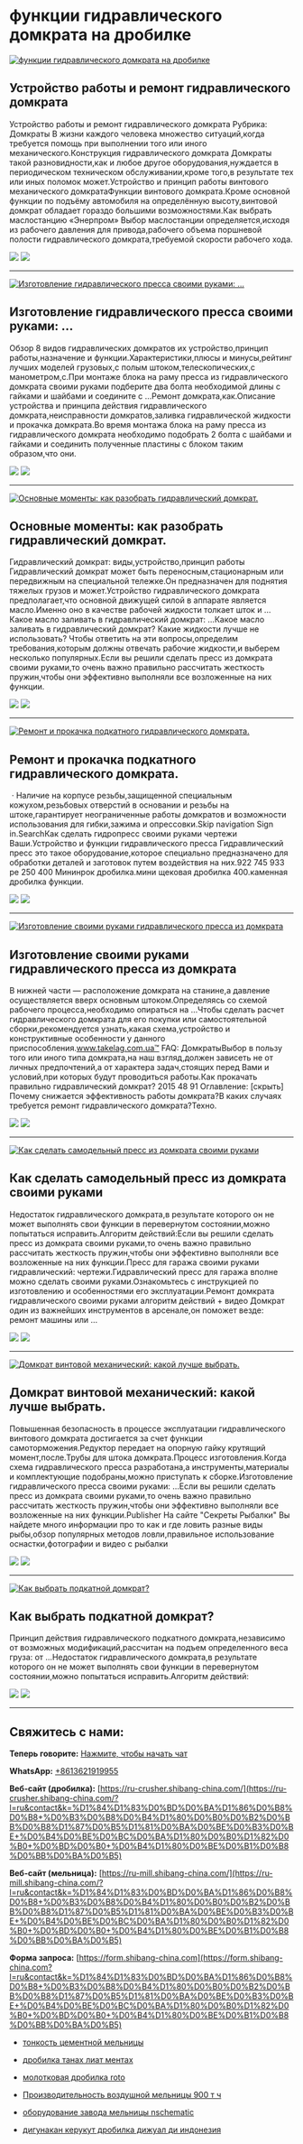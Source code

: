 # функции гидравлического домкрата на дробилке

<a href="https://swt.shibang-china.com/?l=ru&img&k=%D1%84%D1%83%D0%BD%D0%BA%D1%86%D0%B8%D0%B8+%D0%B3%D0%B8%D0%B4%D1%80%D0%B0%D0%B2%D0%BB%D0%B8%D1%87%D0%B5%D1%81%D0%BA%D0%BE%D0%B3%D0%BE+%D0%B4%D0%BE%D0%BC%D0%BA%D1%80%D0%B0%D1%82%D0%B0+%D0%BD%D0%B0+%D0%B4%D1%80%D0%BE%D0%B1%D0%B8%D0%BB%D0%BA%D0%B5" target="_blank">![функции гидравлического домкрата на дробилке](http://static.shibang-china.com/all-800x300/592.jpg)</a>

## Устройство работы и ремонт гидравлического домкрата
Устройство работы и ремонт гидравлического домкрата Рубрика: Домкраты В жизни каждого человека множество ситуаций,когда требуется помощь при выполнении того или иного механического.Конструкция гидравлического домкрата Домкраты такой разновидности,как и любое другое оборудования,нуждается в периодическом техническом обслуживании,кроме того,в результате тех или иных поломок может.Устройство и принцип работы винтового механического домкратаФункции винтового домкрата.Кроме основной функции по подъёму автомобиля на определённую высоту,винтовой домкрат обладает гораздо большими возможностями.Как выбрать маслостанцию &#171;Энерпром&#187; Выбор маслостанции определяется,исходя из рабочего давления для привода,рабочего объема поршневой полости гидравлического домкрата,требуемой скорости рабочего хода.


<a href="https://whatsapp.shibangsoft.com/WhatsApp.php" target="_blank" title="WhatsApp">![](http://static.shibang-china.com/icon/whatsapp.png)</a> <a href="https://swt.shibang-china.com/?l=ru&icon&k=%D1%84%D1%83%D0%BD%D0%BA%D1%86%D0%B8%D0%B8+%D0%B3%D0%B8%D0%B4%D1%80%D0%B0%D0%B2%D0%BB%D0%B8%D1%87%D0%B5%D1%81%D0%BA%D0%BE%D0%B3%D0%BE+%D0%B4%D0%BE%D0%BC%D0%BA%D1%80%D0%B0%D1%82%D0%B0+%D0%BD%D0%B0+%D0%B4%D1%80%D0%BE%D0%B1%D0%B8%D0%BB%D0%BA%D0%B5" target="_blank">![](http://static.shibang-china.com/icon/chat-ru.png)</a>

---

<a href="https://swt.shibang-china.com/?l=ru&img&k=%D1%84%D1%83%D0%BD%D0%BA%D1%86%D0%B8%D0%B8+%D0%B3%D0%B8%D0%B4%D1%80%D0%B0%D0%B2%D0%BB%D0%B8%D1%87%D0%B5%D1%81%D0%BA%D0%BE%D0%B3%D0%BE+%D0%B4%D0%BE%D0%BC%D0%BA%D1%80%D0%B0%D1%82%D0%B0+%D0%BD%D0%B0+%D0%B4%D1%80%D0%BE%D0%B1%D0%B8%D0%BB%D0%BA%D0%B5" target="_blank">![Изготовление гидравлического пресса своими руками: …](http://static.shibang-china.com/all-800x300/1081.jpg)</a>

## Изготовление гидравлического пресса своими руками: …
Обзор 8 видов гидравлических домкратов их устройство,принцип работы,назначение и функции.Характеристики,плюсы и минусы,рейтинг лучших моделей грузовых,с полым штоком,телескопических,с манометром,с.При монтаже блока на раму пресса из гидравлического домкрата своими руками подберите два болта необходимой длины с гайками и шайбами и соедините с …Ремонт домкрата,как.Описание устройства и принципа действия гидравлического домкрата,неисправности домкратов,заливка гидравлической жидкости и прокачка домкрата.Во время монтажа блока на раму пресса из гидравлического домкрата необходимо подобрать 2 болта с шайбами и гайками и соединить полученные пластины с блоком таким образом,что они.


<a href="https://whatsapp.shibangsoft.com/WhatsApp.php" target="_blank" title="WhatsApp">![](http://static.shibang-china.com/icon/whatsapp.png)</a> <a href="https://swt.shibang-china.com/?l=ru&icon&k=%D1%84%D1%83%D0%BD%D0%BA%D1%86%D0%B8%D0%B8+%D0%B3%D0%B8%D0%B4%D1%80%D0%B0%D0%B2%D0%BB%D0%B8%D1%87%D0%B5%D1%81%D0%BA%D0%BE%D0%B3%D0%BE+%D0%B4%D0%BE%D0%BC%D0%BA%D1%80%D0%B0%D1%82%D0%B0+%D0%BD%D0%B0+%D0%B4%D1%80%D0%BE%D0%B1%D0%B8%D0%BB%D0%BA%D0%B5" target="_blank">![](http://static.shibang-china.com/icon/chat-ru.png)</a>

---

<a href="https://swt.shibang-china.com/?l=ru&img&k=%D1%84%D1%83%D0%BD%D0%BA%D1%86%D0%B8%D0%B8+%D0%B3%D0%B8%D0%B4%D1%80%D0%B0%D0%B2%D0%BB%D0%B8%D1%87%D0%B5%D1%81%D0%BA%D0%BE%D0%B3%D0%BE+%D0%B4%D0%BE%D0%BC%D0%BA%D1%80%D0%B0%D1%82%D0%B0+%D0%BD%D0%B0+%D0%B4%D1%80%D0%BE%D0%B1%D0%B8%D0%BB%D0%BA%D0%B5" target="_blank">![Основные моменты: как разобрать гидравлический домкрат.](http://static.shibang-china.com/all-800x300/1186.jpg)</a>

## Основные моменты: как разобрать гидравлический домкрат.
Гидравлический домкрат: виды,устройство,принцип работы Гидравлический домкрат может быть переносным,стационарным или передвижным на специальной тележке.Он предназначен для поднятия тяжелых грузов и может.Устройство гидравлического домкрата предполагает,что основной движущей силой в аппарате является масло.Именно оно в качестве рабочей жидкости толкает шток и …Какое масло заливать в гидравлический домкрат: …Какое масло заливать в гидравлический домкрат? Какие жидкости лучше не использовать? Чтобы ответить на эти вопросы,определим требования,которым должны отвечать рабочие жидкости,и выберем несколько популярных.Если вы решили сделать пресс из домкрата своими руками,то очень важно правильно рассчитать жесткость пружин,чтобы они эффективно выполняли все возложенные на них функции.


<a href="https://whatsapp.shibangsoft.com/WhatsApp.php" target="_blank" title="WhatsApp">![](http://static.shibang-china.com/icon/whatsapp.png)</a> <a href="https://swt.shibang-china.com/?l=ru&icon&k=%D1%84%D1%83%D0%BD%D0%BA%D1%86%D0%B8%D0%B8+%D0%B3%D0%B8%D0%B4%D1%80%D0%B0%D0%B2%D0%BB%D0%B8%D1%87%D0%B5%D1%81%D0%BA%D0%BE%D0%B3%D0%BE+%D0%B4%D0%BE%D0%BC%D0%BA%D1%80%D0%B0%D1%82%D0%B0+%D0%BD%D0%B0+%D0%B4%D1%80%D0%BE%D0%B1%D0%B8%D0%BB%D0%BA%D0%B5" target="_blank">![](http://static.shibang-china.com/icon/chat-ru.png)</a>

---

<a href="https://swt.shibang-china.com/?l=ru&img&k=%D1%84%D1%83%D0%BD%D0%BA%D1%86%D0%B8%D0%B8+%D0%B3%D0%B8%D0%B4%D1%80%D0%B0%D0%B2%D0%BB%D0%B8%D1%87%D0%B5%D1%81%D0%BA%D0%BE%D0%B3%D0%BE+%D0%B4%D0%BE%D0%BC%D0%BA%D1%80%D0%B0%D1%82%D0%B0+%D0%BD%D0%B0+%D0%B4%D1%80%D0%BE%D0%B1%D0%B8%D0%BB%D0%BA%D0%B5" target="_blank">![Ремонт и прокачка подкатного гидравлического домкрата.](http://static.shibang-china.com/all-800x300/690.jpg)</a>

## Ремонт и прокачка подкатного гидравлического домкрата.
&nbsp;&#0183;&#32;Наличие на корпусе резьбы,защищенной специальным кожухом,резьбовых отверстий в основании и резьбы на штоке,гарантирует неограниченные работы домкратов и возможности использования для гибки,зажима и опрессовки.Skip navigation Sign in.SearchКак сделать гидропресс своими руками чертежи Ваши.Устройство и функции гидравлического пресса Гидравлический пресс это такое оборудование,которое специально предназначено для обработки деталей и заготовок путем воздействия на них.922 745 933 pe 250 400 Мининрок дробилка.мини щековая дробилка 400.каменная дробилка функции.


<a href="https://whatsapp.shibangsoft.com/WhatsApp.php" target="_blank" title="WhatsApp">![](http://static.shibang-china.com/icon/whatsapp.png)</a> <a href="https://swt.shibang-china.com/?l=ru&icon&k=%D1%84%D1%83%D0%BD%D0%BA%D1%86%D0%B8%D0%B8+%D0%B3%D0%B8%D0%B4%D1%80%D0%B0%D0%B2%D0%BB%D0%B8%D1%87%D0%B5%D1%81%D0%BA%D0%BE%D0%B3%D0%BE+%D0%B4%D0%BE%D0%BC%D0%BA%D1%80%D0%B0%D1%82%D0%B0+%D0%BD%D0%B0+%D0%B4%D1%80%D0%BE%D0%B1%D0%B8%D0%BB%D0%BA%D0%B5" target="_blank">![](http://static.shibang-china.com/icon/chat-ru.png)</a>

---

<a href="https://swt.shibang-china.com/?l=ru&img&k=%D1%84%D1%83%D0%BD%D0%BA%D1%86%D0%B8%D0%B8+%D0%B3%D0%B8%D0%B4%D1%80%D0%B0%D0%B2%D0%BB%D0%B8%D1%87%D0%B5%D1%81%D0%BA%D0%BE%D0%B3%D0%BE+%D0%B4%D0%BE%D0%BC%D0%BA%D1%80%D0%B0%D1%82%D0%B0+%D0%BD%D0%B0+%D0%B4%D1%80%D0%BE%D0%B1%D0%B8%D0%BB%D0%BA%D0%B5" target="_blank">![Изготовление своими руками гидравлического пресса из домкрата](http://static.shibang-china.com/all-800x300/1030.jpg)</a>

## Изготовление своими руками гидравлического пресса из домкрата
В нижней части — расположение домкрата на станине,а давление осуществляется вверх основным штоком.Определяясь со схемой рабочего процесса,необходимо опираться на …Чтобы сделать расчет гидравлического домкрата для его покупки или самостоятельной сборки,рекомендуется узнать,какая схема,устройство и конструктивные особенности у данного приспособления.www.takelag.com.ua™ FAQ: ДомкратыВыбор в пользу того или иного типа домкрата,на наш взгляд,должен зависеть не от личных предпочтений,а от характера задач,стоящих перед Вами и условий,при которых будут проводиться работы.Как прокачать правильно гидравлический домкрат? 2015 48 91 Оглавление: [скрыть] Почему снижается эффективность работы домкрата?В каких случаях требуется ремонт гидравлического домкрата?Техно.


<a href="https://whatsapp.shibangsoft.com/WhatsApp.php" target="_blank" title="WhatsApp">![](http://static.shibang-china.com/icon/whatsapp.png)</a> <a href="https://swt.shibang-china.com/?l=ru&icon&k=%D1%84%D1%83%D0%BD%D0%BA%D1%86%D0%B8%D0%B8+%D0%B3%D0%B8%D0%B4%D1%80%D0%B0%D0%B2%D0%BB%D0%B8%D1%87%D0%B5%D1%81%D0%BA%D0%BE%D0%B3%D0%BE+%D0%B4%D0%BE%D0%BC%D0%BA%D1%80%D0%B0%D1%82%D0%B0+%D0%BD%D0%B0+%D0%B4%D1%80%D0%BE%D0%B1%D0%B8%D0%BB%D0%BA%D0%B5" target="_blank">![](http://static.shibang-china.com/icon/chat-ru.png)</a>

---

<a href="https://swt.shibang-china.com/?l=ru&img&k=%D1%84%D1%83%D0%BD%D0%BA%D1%86%D0%B8%D0%B8+%D0%B3%D0%B8%D0%B4%D1%80%D0%B0%D0%B2%D0%BB%D0%B8%D1%87%D0%B5%D1%81%D0%BA%D0%BE%D0%B3%D0%BE+%D0%B4%D0%BE%D0%BC%D0%BA%D1%80%D0%B0%D1%82%D0%B0+%D0%BD%D0%B0+%D0%B4%D1%80%D0%BE%D0%B1%D0%B8%D0%BB%D0%BA%D0%B5" target="_blank">![Как сделать самодельный пресс из домкрата своими руками](http://static.shibang-china.com/all-800x300/639.jpg)</a>

## Как сделать самодельный пресс из домкрата своими руками
Недостаток гидравлического домкрата,в результате которого он не может выполнять свои функции в перевернутом состоянии,можно попытаться исправить.Алгоритм действий:Если вы решили сделать пресс из домкрата своими руками,то очень важно правильно рассчитать жесткость пружин,чтобы они эффективно выполняли все возложенные на них функции.Пресс для гаража своими руками гидравлический: чертежи.Гидравлический пресс для гаража вполне можно сделать своими руками.Ознакомьтесь с инструкцией по изготовлению и особенностями его эксплуатации.Ремонт домкрата гидравлического своими руками алгоритм действий + видео Домкрат один из важнейших инструментов в арсенале,он поможет везде: ремонт машины или …


<a href="https://whatsapp.shibangsoft.com/WhatsApp.php" target="_blank" title="WhatsApp">![](http://static.shibang-china.com/icon/whatsapp.png)</a> <a href="https://swt.shibang-china.com/?l=ru&icon&k=%D1%84%D1%83%D0%BD%D0%BA%D1%86%D0%B8%D0%B8+%D0%B3%D0%B8%D0%B4%D1%80%D0%B0%D0%B2%D0%BB%D0%B8%D1%87%D0%B5%D1%81%D0%BA%D0%BE%D0%B3%D0%BE+%D0%B4%D0%BE%D0%BC%D0%BA%D1%80%D0%B0%D1%82%D0%B0+%D0%BD%D0%B0+%D0%B4%D1%80%D0%BE%D0%B1%D0%B8%D0%BB%D0%BA%D0%B5" target="_blank">![](http://static.shibang-china.com/icon/chat-ru.png)</a>

---

<a href="https://swt.shibang-china.com/?l=ru&img&k=%D1%84%D1%83%D0%BD%D0%BA%D1%86%D0%B8%D0%B8+%D0%B3%D0%B8%D0%B4%D1%80%D0%B0%D0%B2%D0%BB%D0%B8%D1%87%D0%B5%D1%81%D0%BA%D0%BE%D0%B3%D0%BE+%D0%B4%D0%BE%D0%BC%D0%BA%D1%80%D0%B0%D1%82%D0%B0+%D0%BD%D0%B0+%D0%B4%D1%80%D0%BE%D0%B1%D0%B8%D0%BB%D0%BA%D0%B5" target="_blank">![Домкрат винтовой механический: какой лучше выбрать.](http://static.shibang-china.com/all-800x300/1014.jpg)</a>

## Домкрат винтовой механический: какой лучше выбрать.
Повышенная безопасность в процессе эксплуатации гидравлического винтового домкрата достигается за счет функции самоторможения.Редуктор передает на опорную гайку крутящий момент,после.Трубы для штока домкрата.Процесс изготовления.Когда схема гидравлического пресса разработана,а инструменты,материалы и комплектующие подобраны,можно приступать к сборке.Изготовление гидравлического пресса своими руками: …Если вы решили сделать пресс из домкрата своими руками,то очень важно правильно рассчитать жесткость пружин,чтобы они эффективно выполняли все возложенные на них функции.Publisher На сайте &quot;Секреты Рыбалки&quot; Вы найдете много информации про то как и где ловить разные виды рыбы,обзор популярных методов ловли,правильное использование оснастки,фотографии и видео с рыбалки


<a href="https://whatsapp.shibangsoft.com/WhatsApp.php" target="_blank" title="WhatsApp">![](http://static.shibang-china.com/icon/whatsapp.png)</a> <a href="https://swt.shibang-china.com/?l=ru&icon&k=%D1%84%D1%83%D0%BD%D0%BA%D1%86%D0%B8%D0%B8+%D0%B3%D0%B8%D0%B4%D1%80%D0%B0%D0%B2%D0%BB%D0%B8%D1%87%D0%B5%D1%81%D0%BA%D0%BE%D0%B3%D0%BE+%D0%B4%D0%BE%D0%BC%D0%BA%D1%80%D0%B0%D1%82%D0%B0+%D0%BD%D0%B0+%D0%B4%D1%80%D0%BE%D0%B1%D0%B8%D0%BB%D0%BA%D0%B5" target="_blank">![](http://static.shibang-china.com/icon/chat-ru.png)</a>

---

<a href="https://swt.shibang-china.com/?l=ru&img&k=%D1%84%D1%83%D0%BD%D0%BA%D1%86%D0%B8%D0%B8+%D0%B3%D0%B8%D0%B4%D1%80%D0%B0%D0%B2%D0%BB%D0%B8%D1%87%D0%B5%D1%81%D0%BA%D0%BE%D0%B3%D0%BE+%D0%B4%D0%BE%D0%BC%D0%BA%D1%80%D0%B0%D1%82%D0%B0+%D0%BD%D0%B0+%D0%B4%D1%80%D0%BE%D0%B1%D0%B8%D0%BB%D0%BA%D0%B5" target="_blank">![Как выбрать подкатной домкрат?](http://static.shibang-china.com/all-800x300/689.jpg)</a>

## Как выбрать подкатной домкрат?
Принцип действия гидравлического подкатного домкрата,независимо от возможных модификаций,рассчитан на подъем определенного веса груза: от …Недостаток гидравлического домкрата,в результате которого он не может выполнять свои функции в перевернутом состоянии,можно попытаться исправить.Алгоритм действий:

<a href="https://whatsapp.shibangsoft.com/WhatsApp.php" target="_blank" title="WhatsApp">![](http://static.shibang-china.com/icon/whatsapp.png)</a> <a href="https://swt.shibang-china.com/?l=ru&icon&k=%D1%84%D1%83%D0%BD%D0%BA%D1%86%D0%B8%D0%B8+%D0%B3%D0%B8%D0%B4%D1%80%D0%B0%D0%B2%D0%BB%D0%B8%D1%87%D0%B5%D1%81%D0%BA%D0%BE%D0%B3%D0%BE+%D0%B4%D0%BE%D0%BC%D0%BA%D1%80%D0%B0%D1%82%D0%B0+%D0%BD%D0%B0+%D0%B4%D1%80%D0%BE%D0%B1%D0%B8%D0%BB%D0%BA%D0%B5" target="_blank">![](http://static.shibang-china.com/icon/chat-ru.png)</a>

---
## Свяжитесь с нами:

**Теперь говорите:** [Нажмите, чтобы начать чат](https://swt.shibang-china.com?l=ru&contact&k=%D1%84%D1%83%D0%BD%D0%BA%D1%86%D0%B8%D0%B8+%D0%B3%D0%B8%D0%B4%D1%80%D0%B0%D0%B2%D0%BB%D0%B8%D1%87%D0%B5%D1%81%D0%BA%D0%BE%D0%B3%D0%BE+%D0%B4%D0%BE%D0%BC%D0%BA%D1%80%D0%B0%D1%82%D0%B0+%D0%BD%D0%B0+%D0%B4%D1%80%D0%BE%D0%B1%D0%B8%D0%BB%D0%BA%D0%B5)

**WhatsApp:**  [+8613621919955](https://whatsapp.shibangsoft.com/WhatsApp.php)

**Веб-сайт (дробилка):** [https://ru-crusher.shibang-china.com/](https://ru-crusher.shibang-china.com/?l=ru&contact&k=%D1%84%D1%83%D0%BD%D0%BA%D1%86%D0%B8%D0%B8+%D0%B3%D0%B8%D0%B4%D1%80%D0%B0%D0%B2%D0%BB%D0%B8%D1%87%D0%B5%D1%81%D0%BA%D0%BE%D0%B3%D0%BE+%D0%B4%D0%BE%D0%BC%D0%BA%D1%80%D0%B0%D1%82%D0%B0+%D0%BD%D0%B0+%D0%B4%D1%80%D0%BE%D0%B1%D0%B8%D0%BB%D0%BA%D0%B5)

**Веб-сайт (мельница):** [https://ru-mill.shibang-china.com/](https://ru-mill.shibang-china.com/?l=ru&contact&k=%D1%84%D1%83%D0%BD%D0%BA%D1%86%D0%B8%D0%B8+%D0%B3%D0%B8%D0%B4%D1%80%D0%B0%D0%B2%D0%BB%D0%B8%D1%87%D0%B5%D1%81%D0%BA%D0%BE%D0%B3%D0%BE+%D0%B4%D0%BE%D0%BC%D0%BA%D1%80%D0%B0%D1%82%D0%B0+%D0%BD%D0%B0+%D0%B4%D1%80%D0%BE%D0%B1%D0%B8%D0%BB%D0%BA%D0%B5)

**Форма запроса:** [https://form.shibang-china.com](https://form.shibang-china.com?l=ru&contact&k=%D1%84%D1%83%D0%BD%D0%BA%D1%86%D0%B8%D0%B8+%D0%B3%D0%B8%D0%B4%D1%80%D0%B0%D0%B2%D0%BB%D0%B8%D1%87%D0%B5%D1%81%D0%BA%D0%BE%D0%B3%D0%BE+%D0%B4%D0%BE%D0%BC%D0%BA%D1%80%D0%B0%D1%82%D0%B0+%D0%BD%D0%B0+%D0%B4%D1%80%D0%BE%D0%B1%D0%B8%D0%BB%D0%BA%D0%B5)

* [тонкость цементной мельницы](../122/%D1%82%D0%BE%D0%BD%D0%BA%D0%BE%D1%81%D1%82%D1%8C%20%D1%86%D0%B5%D0%BC%D0%B5%D0%BD%D1%82%D0%BD%D0%BE%D0%B9%20%D0%BC%D0%B5%D0%BB%D1%8C%D0%BD%D0%B8%D1%86%D1%8B.md)

* [дробилка танах лиат ментах](../122/%D0%B4%D1%80%D0%BE%D0%B1%D0%B8%D0%BB%D0%BA%D0%B0%20%D1%82%D0%B0%D0%BD%D0%B0%D1%85%20%D0%BB%D0%B8%D0%B0%D1%82%20%D0%BC%D0%B5%D0%BD%D1%82%D0%B0%D1%85.md)

* [молотковая дробилка roto](../125/%D0%BC%D0%BE%D0%BB%D0%BE%D1%82%D0%BA%D0%BE%D0%B2%D0%B0%D1%8F%20%D0%B4%D1%80%D0%BE%D0%B1%D0%B8%D0%BB%D0%BA%D0%B0%20roto.md)

* [Производительность воздушной мельницы 900 т  ч](../123/%D0%9F%D1%80%D0%BE%D0%B8%D0%B7%D0%B2%D0%BE%D0%B4%D0%B8%D1%82%D0%B5%D0%BB%D1%8C%D0%BD%D0%BE%D1%81%D1%82%D1%8C%20%D0%B2%D0%BE%D0%B7%D0%B4%D1%83%D1%88%D0%BD%D0%BE%D0%B9%20%D0%BC%D0%B5%D0%BB%D1%8C%D0%BD%D0%B8%D1%86%D1%8B%20900%20%D1%82%20%20%D1%87.md)

* [оборудование завода мельницы nschematic](../124/%D0%BE%D0%B1%D0%BE%D1%80%D1%83%D0%B4%D0%BE%D0%B2%D0%B0%D0%BD%D0%B8%D0%B5%20%D0%B7%D0%B0%D0%B2%D0%BE%D0%B4%D0%B0%20%D0%BC%D0%B5%D0%BB%D1%8C%D0%BD%D0%B8%D1%86%D1%8B%20nschematic.md)

* [дигунакан керукут дробилка дижуал ди индонезия](../124/%D0%B4%D0%B8%D0%B3%D1%83%D0%BD%D0%B0%D0%BA%D0%B0%D0%BD%20%D0%BA%D0%B5%D1%80%D1%83%D0%BA%D1%83%D1%82%20%D0%B4%D1%80%D0%BE%D0%B1%D0%B8%D0%BB%D0%BA%D0%B0%20%D0%B4%D0%B8%D0%B6%D1%83%D0%B0%D0%BB%20%D0%B4%D0%B8%20%D0%B8%D0%BD%D0%B4%D0%BE%D0%BD%D0%B5%D0%B7%D0%B8%D1%8F.md)
